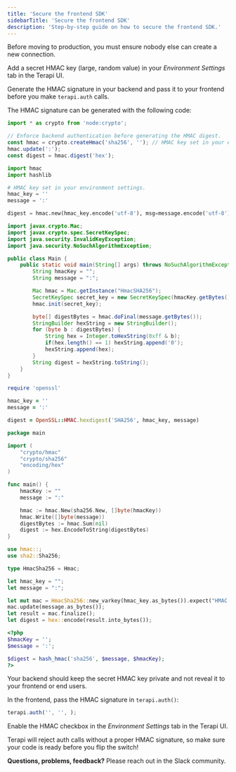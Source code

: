 ```yaml
---
title: 'Secure the frontend SDK'
sidebarTitle: 'Secure the frontend SDK'
description: 'Step-by-step guide on how to secure the frontend SDK.'
---
```


Before moving to production, you must ensure nobody else can create a new connection.

Add a secret HMAC key (large, random value) in your _Environment Settings_ tab in the Terapi UI.

Generate the HMAC signature in your backend and pass it to your frontend before you make `terapi.auth` calls.

The HMAC signature can be generated with the following code:





```js
import * as crypto from 'node:crypto';

// Enforce backend authentication before generating the HMAC digest.
const hmac = crypto.createHmac('sha256', ''); // HMAC key set in your environment settings.
hmac.update(':');
const digest = hmac.digest('hex');
```





```python
import hmac
import hashlib

# HMAC key set in your environment settings.
hmac_key = ''
message = ':'

digest = hmac.new(hmac_key.encode('utf-8'), msg=message.encode('utf-8'), digestmod=hashlib.sha256).hexdigest()
```





```java
import javax.crypto.Mac;
import javax.crypto.spec.SecretKeySpec;
import java.security.InvalidKeyException;
import java.security.NoSuchAlgorithmException;

public class Main {
    public static void main(String[] args) throws NoSuchAlgorithmException, InvalidKeyException {
        String hmacKey = "";
        String message = ":";

        Mac hmac = Mac.getInstance("HmacSHA256");
        SecretKeySpec secret_key = new SecretKeySpec(hmacKey.getBytes(), "HmacSHA256");
        hmac.init(secret_key);

        byte[] digestBytes = hmac.doFinal(message.getBytes());
        StringBuilder hexString = new StringBuilder();
        for (byte b : digestBytes) {
            String hex = Integer.toHexString(0xff & b);
            if(hex.length() == 1) hexString.append('0');
            hexString.append(hex);
        }
        String digest = hexString.toString();
    }
}
```





```ruby
require 'openssl'

hmac_key = ''
message = ':'

digest = OpenSSL::HMAC.hexdigest('SHA256', hmac_key, message)
```





```go
package main

import (
    "crypto/hmac"
    "crypto/sha256"
    "encoding/hex"
)

func main() {
    hmacKey := ""
    message := ":"

    hmac := hmac.New(sha256.New, []byte(hmacKey))
    hmac.Write([]byte(message))
    digestBytes := hmac.Sum(nil)
    digest := hex.EncodeToString(digestBytes)
}
```





```rust
use hmac::;
use sha2::Sha256;

type HmacSha256 = Hmac;

let hmac_key = "";
let message = ":";

let mut mac = HmacSha256::new_varkey(hmac_key.as_bytes()).expect("HMAC can take key of any size");
mac.update(message.as_bytes());
let result = mac.finalize();
let digest = hex::encode(result.into_bytes());
```





```php
<?php
$hmacKey = '';
$message = ':';

$digest = hash_hmac('sha256', $message, $hmacKey);
?>
```






Your backend should keep the secret HMAC key private and not reveal it to your frontend or end users.


In the frontend, pass the HMAC signature in `terapi.auth()`:

```ts
terapi.auth('', '', );
```

Enable the HMAC checkbox in the _Environment Settings_ tab in the Terapi UI. 


Terapi will reject auth calls without a proper HMAC signature, so make sure your code is ready before you flip the switch! 



**Questions, problems, feedback?** Please reach out in the Slack community.

